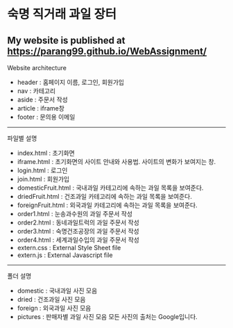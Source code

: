 # 숙명 직거래 과일 장터
My website is published at https://parang99.github.io/WebAssignment/
---
Website architecture
- header : 홈페이지 이름, 로그인, 회원가입
- nav : 카테고리
- aside : 주문서 작성
- article : iframe창
- footer : 문의용 이메일
---
파일별 설명
- index.html : 초기화면
- iframe.html : 초기화면의 사이트 안내와 사용법. 사이트의 변화가 보여지는 창. 
- login.html : 로그인
- join.html : 회원가입
- domesticFruit.html : 국내과일 카테고리에 속하는 과일 목록을 보여준다. 
- driedFruit.html : 건조과일 카테고리에 속하는 과일 목록을 보여준다. 
- foreignFruit.html : 외국과일 카테고리에 속하는 과일 목록을 보여준다. 
- order1.html : 눈송과수원의 과일 주문서 작성
- order2.html : 동네과일트럭의 과일 주문서 작성
- order3.html : 숙명건조공장의 과일 주문서 작성
- order4.html : 세계과일수입의 과일 주문서 작성
- extern.css : External Style Sheet file
- extern.js : External Javascript file
---
폴더 설명
- domestic : 국내과일 사진 모음
- dried : 건조과일 사진 모음
- foreign : 외국과일 사진 모음
- pictures : 판매자별 과일 사진 모음
모든 사진의 출처는 Google입니다. 
